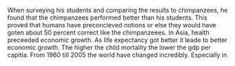 When surveying his students and comparing the results to chimpanzees, he found that the chimpanzees performed better than his students. This proved that humans have preconcieved notions or else they would have goten about 50 percent correct like the chimpanzeees.
In Asia, health preceeded economic growth. As life expectancy got better it leade to better economic growth. 
The higher the child mortality the lower the gdp per capitia. 
From 1960 till 2005 the world have changed incredibly. Especially in 
